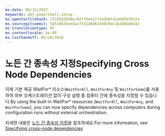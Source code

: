 ```yaml
---
ms.date: 06/12/2017
keywords: wmf,powershell,setup
ms.openlocfilehash: c51b583658ec82f39e4117e4266fa2e645b5012a
ms.sourcegitcommit: 54534635eedacf531d8d6344019dc16a50b8b441
ms.translationtype: HT
ms.contentlocale: ko-KR
ms.lasthandoff: 05/16/2018
---
```

# <a name="specifying-cross-node-dependencies"></a><span data-ttu-id="cd0eb-102">노든 간 종속성 지정</span><span class="sxs-lookup"><span data-stu-id="cd0eb-102">Specifying Cross Node Dependencies</span></span>

<span data-ttu-id="cd0eb-103">이제 기본 제공 WaitFor\* 리소스(`WaitForAll`, `WaitForAny` 및 `WaitForSome`)를 사용하여 외부 오케스트레이션 없이 구성 실행 중 컴퓨터 간에 종속성을 지정할 수 있습니다.</span><span class="sxs-lookup"><span data-stu-id="cd0eb-103">By using the built-in WaitFor\* resources (`WaitForAll`, `WaitForAny`, and `WaitForSome`), you can now specify dependencies across computers during configuration runs without external orchestration.</span></span>

<span data-ttu-id="cd0eb-104">자세한 내용은 [노드 간 종속성 지정](https://msdn.microsoft.com/powershell/dsc/crossnodedependencies)을 참조하세요.</span><span class="sxs-lookup"><span data-stu-id="cd0eb-104">For more information, see [Specifying cross-node dependencies](https://msdn.microsoft.com/powershell/dsc/crossnodedependencies)</span></span>
